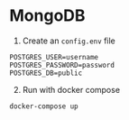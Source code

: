 # MongoDB

1. Create an `config.env` file
```
POSTGRES_USER=username
POSTGRES_PASSWORD=password
POSTGRES_DB=public
```

2. Run with docker compose
```
docker-compose up
```
